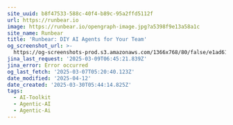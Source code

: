 ```yaml
---
site_uuid: b8f47533-588c-40f4-b89c-95a2ffd5112f
url: https://runbear.io
image: https://runbear.io/opengraph-image.jpg?a5398f9e13a58a1c
site_name: Runbear
title: 'Runbear: DIY AI Agents for Your Team'
og_screenshot_url: >-
  https://og-screenshots-prod.s3.amazonaws.com/1366x768/80/false/e1ad6174ab571aa169bb0e923e33079fcab90568a4fe09d0c359e8d4eb9e3b24.jpeg
jina_last_request: '2025-03-09T06:45:21.839Z'
jina_error: Error occurred
og_last_fetch: '2025-03-07T05:20:40.123Z'
date_modified: '2025-04-12'
date_created: '2025-03-30T05:44:14.825Z'
tags:
  - AI-Toolkit
  - Agentic-AI
  - Agentic-Ai
---
```




































































